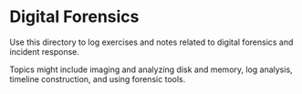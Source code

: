 # Digital Forensics

Use this directory to log exercises and notes related to digital forensics and incident response.

Topics might include imaging and analyzing disk and memory, log analysis, timeline construction, and using forensic tools.
